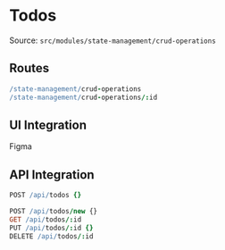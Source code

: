# Todos

Source: `src/modules/state-management/crud-operations`

## Routes

```coffee
/state-management/crud-operations
/state-management/crud-operations/:id
```

## UI Integration

Figma

## API Integration

```coffee
POST /api/todos {}
```

```coffee
POST /api/todos/new {}
GET /api/todos/:id
PUT /api/todos/:id {}
DELETE /api/todos/:id
```
